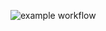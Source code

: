 ![example workflow](https://github.com/Lu-cc/ci_cd_githubactions_test/blob/main/.github/workflows/python-app.yml)
